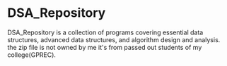 # DSA_Repository
DSA_Repository is a collection of programs covering essential data structures, advanced data structures, and algorithm design and analysis.
the zip file is not owned by me it's from passed out students of my college(GPREC).
